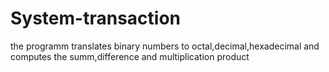 # System-transaction
the programm translates binary numbers to octal,decimal,hexadecimal and computes the summ,difference and multiplication product
